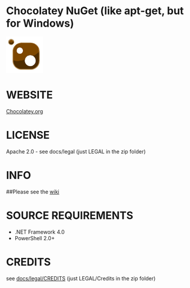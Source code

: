 Chocolatey NuGet (like apt-get, but for Windows)
=======
[![Chocolatey Logo](https://github.com/chocolatey/chocolatey/raw/master/docs/logo/chocolateyicon.gif "Chocolatey")](http://chocolatey.org/)

# WEBSITE

[Chocolatey.org](http://chocolatey.org/)

# LICENSE
Apache 2.0 - see docs/legal (just LEGAL in the zip folder)
  
# INFO
##Please see the [wiki](https://github.com/chocolatey/chocolatey/wiki)  
  
# SOURCE REQUIREMENTS   
* .NET Framework 4.0  
* PowerShell 2.0+  
  
# CREDITS  
see [docs/legal/CREDITS](https://github.com/chocolatey/chocolatey/raw/master/docs/legal/CREDITS) (just LEGAL/Credits in the zip folder)  
